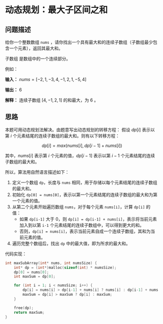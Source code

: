 # 动态规划：最大子区间之和

## 问题描述

给你一个整数数组 `nums` ，请你找出一个具有最大和的连续子数组（子数组最少包含一个元素），返回其最大和。

子数组 是数组中的一个连续部分。

例如：

**输入：** $nums = [-2,1,-3,4,-1,2,1,-5,4]$

**输出：** $6$

**解释：** 连续子数组 $[4,-1,2,1]$ 的和最大，为 $6$ 。

## 思路

本题可用动态规划法解决。由题意写出动态规划的转移方程：
假设 $dp[i]$ 表示以第 $i$ 个元素结尾的连续子数组的最大和。则有以下转移方程：

$$
dp[i] = max(nums[i], dp[i-1] + nums[i])
$$

其中，$nums[i]$ 表示第 $i$ 个元素的值，$dp[i-1]$ 表示以第 $i-1$ 个元素结尾的连续子数组的最大和。

所以，算法用自然语言描述如下：

1. 定义一个数组 `dp`，长度与 `nums` 相同，用于存储以每个元素结尾的连续子数组的最大和。
2. 初始化 `dp[0] = nums[0]`，表示以第一个元素结尾的连续子数组的最大和为第一个元素的值。
3. 从第二个元素开始遍历数组 `nums`，对于每个元素 `nums[i]`，计算 `dp[i]` 的值：
   - 如果 `dp[i-1]` 大于 0，则 `dp[i] = dp[i-1] + nums[i]`，表示将当前元素加入到以第 `i-1` 个元素结尾的连续子数组中，可以得到更大的和。
   - 否则，`dp[i] = nums[i]`，表示当前元素自成一个连续子数组，其和为当前元素的值。
4. 遍历完整个数组后，找出 `dp` 中的最大值，即为所求的最大和。

代码实现：

```c
int maxSubArray(int* nums, int numsSize) {
    int* dp = (int*)malloc(sizeof(int) * numsSize);
    dp[0] = nums[0];
    int maxSum = dp[0];

    for (int i = 1; i < numsSize; i++) {
        dp[i] = nums[i] > dp[i-1] + nums[i] ? nums[i] : dp[i-1] + nums[i];
        maxSum = dp[i] > maxSum ? dp[i] : maxSum;
    }

    free(dp);
    return maxSum;
}
```
